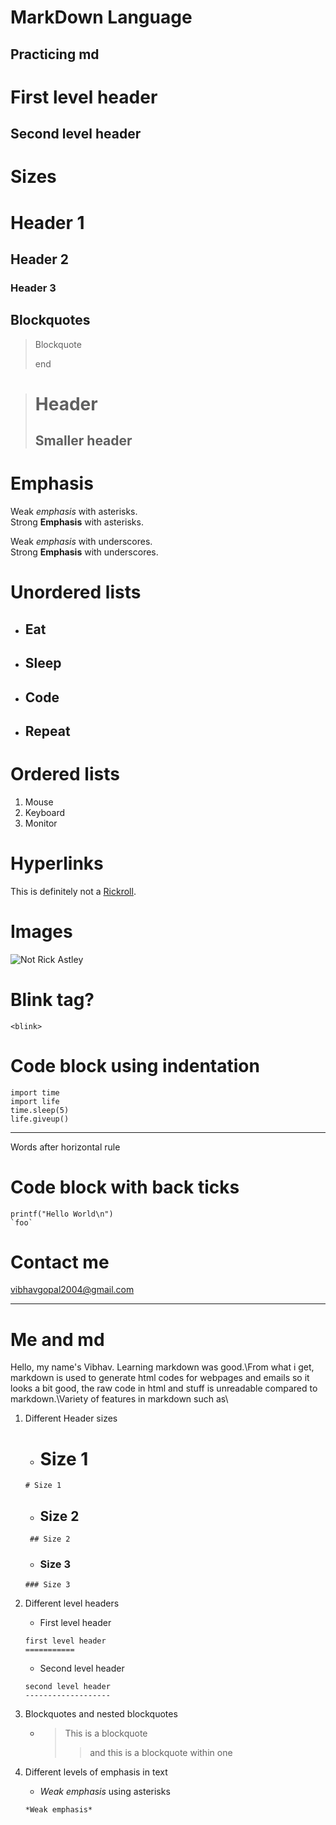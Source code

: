# MarkDown Language
## Practicing md
First level header
==================
Second level header
-------------------
# Sizes
# Header 1
## Header 2
### Header 3

## Blockquotes
> Blockquote
>
> end

>

> # Header 
> ## Smaller header

# Emphasis
Weak *emphasis* with asterisks.  
Strong **Emphasis** with asterisks.  

Weak _emphasis_ with underscores.  
Strong __Emphasis__ with underscores.  

# Unordered lists
* ## Eat
+ ## Sleep
- ## Code
* ## Repeat

# Ordered lists
1. Mouse
2. Keyboard
3. Monitor

# Hyperlinks
This is definitely not a [Rickroll](https://www.youtube.com/watch?v=dQw4w9WgXcQ).

# Images
![Not Rick Astley](https://www.google.com/imgres?imgurl=https%3A%2F%2Fuploads.dailydot.com%2F739%2Fc4%2F1b455342801c3c08.png%3Fauto%3Dcompress%26fm%3Dpng&imgrefurl=https%3A%2F%2Fwww.dailydot.com%2Funclick%2Frickrolling-meme%2F&tbnid=mv33YrtW3noJsM&vet=12ahUKEwj36KnFupH4AhVmi9gFHQc7COkQMygKegUIARDxAQ..i&docid=AgMXn7MrZFfD4M&w=1032&h=552&q=rickroll&ved=2ahUKEwj36KnFupH4AhVmi9gFHQc7COkQMygKegUIARDxAQ "RickyBoi")

# Blink tag?
`<blink>`

# Code block using indentation
    import time
    import life
    time.sleep(5)
    life.giveup()

***
Words after horizontal rule
# Code block with back ticks
`printf("Hello World\n")`\
`` `foo` ``

# Contact me
<vibhavgopal2004@gmail.com>

* * *
# Me and md
Hello, my name's Vibhav. Learning markdown was good.\From what i get, markdown is used to generate html codes for webpages and emails so it looks a bit good, the raw code in html and stuff is unreadable compared to markdown.\Variety of features in markdown such as\
1. Different Header sizes
    * # Size 1
    `# Size 1`
    * ## Size 2
    ` ## Size 2`
    * ### Size 3
    `### Size 3`

2. Different level headers
    * First level header
    ```
    first level header
    ===========
    ```
    * Second level header
    ```
    second level header
    -------------------
    ```
3. Blockquotes and nested blockquotes
    * >This is a blockquote
      >>and this is a blockquote within one
4. Different levels of emphasis in text
    * *Weak emphasis* using asterisks
    ```
    *Weak emphasis*
    ```




